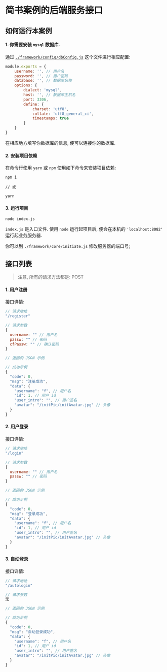 # 简书案例的后端服务接口

## 如何运行本案例

#### 1. 你需要安装 `mysql` 数据库.

通过 [`./framework/config/dbConfig.js`](./framework/config/dbConfig.js) 这个文件进行相应配置:

```js
module.exports = {
    username: '', // 用户名
    password: '', // 用户密码
    database: '', // 数据库名称
    options: {
        dialect: 'mysql',
        host: '', // 数据库主机名
        port: 3306,
        define: {
            charset: 'utf8',
            collate: 'utf8_general_ci',
            timestamps: true
        }
    }
}
```

在相应地方填写你数据库的信息, 便可以连接你的数据库.

#### 2. 安装项目依赖

在命令行使用 `yarn` 或 `npm` 使用如下命令来安装项目依赖:

```
npm i

// 或

yarn
```

#### 3. 运行项目

```
node index.js
```

`index.js`  是入口文件. 使用 `node` 运行起项目后, 便会在本机的 `'localhost:8082'` 运行起业务服务器.

你可以到 `./framework/core/initiate.js` 修改服务器的端口号;


## 接口列表

> 注意, 所有的请求方法都是: POST

#### 1. 用户注册

接口详情:

```js
// 请求地址
"/register"

// 请求参数
{
  username: "" // 用户名
  passw: "" // 密码
  cfPassw: "" // 确认密码
}

// 返回的 JSON 示例

// 成功示例
{
  "code": 0,
  "msg": "注册成功",
  "data": {
  	"username": "f", // 用户名
  	"id": 1, // 用户 id
  	"user_intro": "", // 用户签名
  	"avatar": "/initPic/initAvatar.jpg" // 头像
  }
}
```
#### 2. 用户登录

接口详情:
```js
// 请求地址
"/login"

// 请求参数
{
  username: "" // 用户名
  passw: "" // 密码
}

// 返回的 JSON 示例

// 成功示例
{
  "code": 0,
  "msg": "登录成功",
  "data": {
  	"username": "f", // 用户名
  	"id": 1, // 用户 id
  	"user_intro": "", // 用户签名
  	"avatar": "/initPic/initAvatar.jpg" // 头像
  }
}
```

#### 3. 自动登录

接口详情:
```js
// 请求地址
"/autologin"

// 请求参数
无

// 返回的 JSON 示例

// 成功示例
{
  "code": 0,
  "msg": "自动登录成功",
  "data": {
  	"username": "f", // 用户名
  	"id": 1, // 用户 id
  	"user_intro": "", // 用户签名
  	"avatar": "/initPic/initAvatar.jpg" // 头像
  }
}
```
